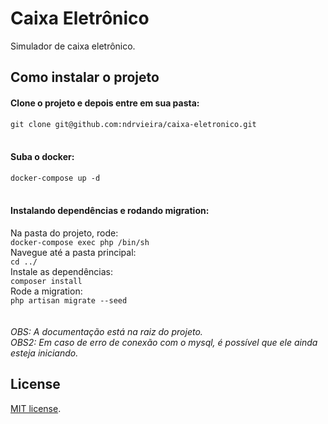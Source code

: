 # Caixa Eletrônico

Simulador de caixa eletrônico.

## Como instalar o projeto

#### Clone o projeto e depois entre em sua pasta:
`git clone git@github.com:ndrvieira/caixa-eletronico.git`
<br/>
<br/>
#### Suba o docker:
`docker-compose up -d`
<br/>
<br/>
#### Instalando dependências e rodando migration:
Na pasta do projeto, rode:
<br/>
`docker-compose exec php /bin/sh`
<br/>
Navegue até a pasta principal:
<br/>
`cd ../`
<br/>
Instale as dependências:
<br/>
`composer install`
<br/>
Rode a migration:
<br/>
`php artisan migrate --seed`
<br/>
<br/>
<br/>
*OBS: A documentação está na raiz do projeto.*
<br/>
*OBS2: Em caso de erro de conexão com o mysql, é possível que ele ainda esteja iniciando.*

## License

[MIT license](https://opensource.org/licenses/MIT).
